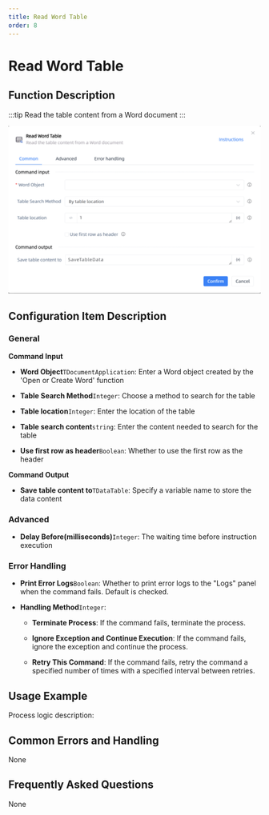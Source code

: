 ```yaml
---
title: Read Word Table
order: 8
---
```


# Read Word Table

## Function Description

:::tip 
Read the table content from a Word document
:::

![Read Word Table](../../../assets/Read%20Word%20Table_command.png)

## Configuration Item Description

### General

**Command Input**

- **Word Object**`TDocumentApplication`: Enter a Word object created by the 'Open or Create Word' function

- **Table Search Method**`Integer`: Choose a method to search for the table

- **Table location**`Integer`: Enter the location of the table

- **Table search content**`string`: Enter the content needed to search for the table

- **Use first row as header**`Boolean`: Whether to use the first row as the header


**Command Output**

- **Save table content to**`TDataTable`: Specify a variable name to store the data content

### Advanced

- **Delay Before(milliseconds)**`Integer`: The waiting time before instruction execution

### Error Handling

- **Print Error Logs**`Boolean`: Whether to print error logs to the "Logs" panel when the command fails. Default is checked. 

- **Handling Method**`Integer`:

    - **Terminate Process**: If the command fails, terminate the process.

    - **Ignore Exception and Continue Execution**: If the command fails, ignore the exception and continue the process.

    - **Retry This Command**: If the command fails, retry the command a specified number of times with a specified interval between retries.

## Usage Example

Process logic description:

## Common Errors and Handling

None

## Frequently Asked Questions

None

